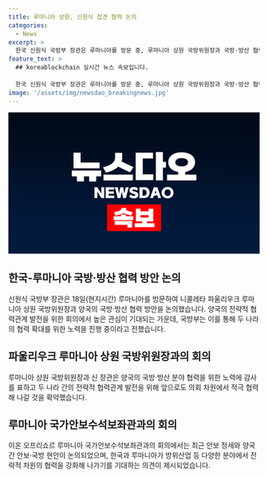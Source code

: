```yaml
---
title: 루마니아 상원, 신원식 접견 협력 논의
categories:
  - News
excerpt: >
  한국 신원식 국방부 장관은 루마니아를 방문 중, 루마니아 상원 국방위원장과 국방·방산 협력 방안을 논의했다. 양국은 국방·방산 분야 협력을 강화하기로 합의했으며, 루마니아 대통령실과의 관심과 지원을 요청했다. 이어 루마니아 국가안보수석보좌관과도 안보 현안을 논의하며, 양국 간의 협력을 강화해 나가기를 기대했다.
feature_text: >
  ## koreablockchain 실시간 뉴스 속보입니다.

  한국 신원식 국방부 장관은 루마니아를 방문 중, 루마니아 상원 국방위원장과 국방·방산 협력 방안을 논의했다. 양국은 국방·방산 분야 협력을 강화하기로 합의했으며, 루마니아 대통령실과의 관심과 지원을 요청했다. 이어 루마니아 국가안보수석보좌관과도 안보 현안을 논의하며, 양국 간의 협력을 강화해 나가기를 기대했다.
image: '/assets/img/newsdao_breakingnews.jpg'
---
```


<p><img src="/assets/img/newsdao_breakingnews.jpg" alt="koreablockchain 속보" /></p>

<h2 data-ke-size="size26">한국-루마니아 국방·방산 협력 방안 논의</h2>

<p data-ke-size="size16">신원식 국방부 장관은 18일(현지시간) 루마니아를 방문하여 니콜레타 파울리우크 루마니아 상원 국방위원장과 양국의 국방·방산 협력 방안을 논의했습니다. 양국의 전략적 협력관계 발전을 위한 회의에서 높은 관심이 기대되는 가운데, 국방부는 이를 통해 두 나라의 협력 확대를 위한 노력을 진행 중이라고 전했습니다.</p>

<h2 data-ke-size="size26">파울리우크 루마니아 상원 국방위원장과의 회의</h2>

<p data-ke-size="size16">루마니아 상원 국방위원장과 신 장관은 양국의 국방·방산 분야 협력을 위한 노력에 감사를 표하고 두 나라 간의 전략적 협력관계 발전을 위해 앞으로도 의회 차원에서 적극 협력해 나갈 것을 확약했습니다.</p>

<h2 data-ke-size="size26">루마니아 국가안보수석보좌관과의 회의</h2>

<p data-ke-size="size16">이온 오프리쇼르 루마니아 국가안보수석보좌관과의 회의에서는 최근 안보 정세와 양국 간 안보·국방 현안이 논의되었으며, 한국과 루마니아가 방위산업 등 다양한 분야에서 전략적 차원의 협력을 강화해 나가기를 기대하는 의견이 제시되었습니다.</p>

